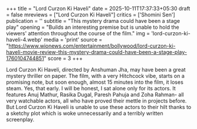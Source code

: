 +++
title = "Lord Curzon Ki Haveli"
date = 2025-10-11T17:37:33+05:30
draft = false
mreviews = ["Lord Curzon Ki Haveli"]
critics = ['Shomini Sen']
publication = ''
subtitle = "This mystery drama could have been a stage play"
opening = "Builds an interesting premise but is unable to hold the viewers' attention throughout the course of the film."
img = 'lord-curzon-ki-haveli-4.webp'
media = 'print'
source = "https://www.wionews.com/entertainment/bollywood/lord-curzon-ki-haveli-movie-review-this-mystery-drama-could-have-been-a-stage-play-1760104744851"
score = 3
+++

Lord Curzon Ki Haveli, directed by Anshuman Jha, may have been a great mystery thriller on paper. The film, with a very Hitchcock vibe, starts on a promising note, but soon enough, almost 15 minutes into the film, it loses steam. Yes, that early. I will be honest, I sat alone only for its actors. It features Anuj Mathur, Rasika Dugal, Paresh Pahuja and Zoha Rahman- all very watchable actors, all who have proved their mettle in projects before. But Lord Curzon Ki Haveli is unable to use these actors to their hilt thanks to a sketchy plot which is woke unnecessarily and a terribly written screenplay.
